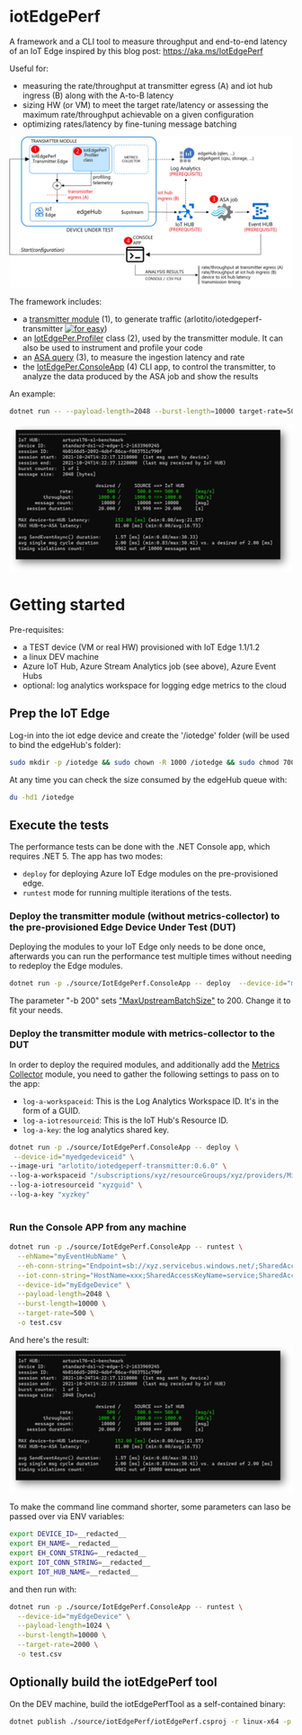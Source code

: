 # iotEdgePerf
A framework and a CLI tool to measure throughput and end-to-end latency of an IoT Edge inspired by this blog post: https://aka.ms/IotEdgePerf 

Useful for:
* measuring the rate/throughput at transmitter egress (A) and iot hub ingress (B) along with the A-to-B latency
* sizing HW (or VM) to meet the target rate/latency or assessing the maximum rate/throughput achievable on a given configuration
* optimizing rates/latency by fine-tuning message batching

![](./images/architecture.png)

The framework includes:

* a [transmitter module](source/IotEdgePerf.Transmitter.Edge/) (1), to generate traffic 
  (arlotito/iotedgeperf-transmitter [![for easy](https://img.shields.io/docker/v/arlotito/iotedgeperf-transmitter)](https://hub.docker.com/repository/docker/arlotito/iotedgeperf-transmitter))
* an [IotEdgePer.Profiler](source/IotEdgePerf.Profiler/) class (2), used by the transmitter module. It can also be used to instrument and profile your code
* an [ASA query](./asa/) (3), to measure the ingestion latency and rate
* the [IotEdgePer.ConsoleApp](source/IotEdgePerf.ConsoleApp/) (4) CLI app, to control the transmitter, to analyze the data produced by the ASA job and show the results

An example:
```bash
dotnet run -- --payload-length=2048 --burst-length=10000 target-rate=500
```
![](/images/simple-example.png)

# Getting started
Pre-requisites:
* a TEST device (VM or real HW) provisioned with IoT Edge 1.1/1.2
* a linux DEV machine 
* Azure IoT Hub, Azure Stream Analytics job (see above), Azure Event Hubs
* optional: log analytics workspace for logging edge metrics to the cloud

## Prep the IoT Edge
Log-in into the iot edge device and create the '/iotedge' folder (will be used to bind the edgeHub's folder): 
```bash
sudo mkdir -p /iotedge && sudo chown -R 1000 /iotedge && sudo chmod 700 /iotedge
```
At any time you can check the size consumed by the edgeHub queue with:
```bash
du -hd1 /iotedge
```

## Execute the tests

The performance tests can be done with the .NET Console app, which requires .NET 5.
The app has two modes:
- `deploy` for deploying Azure IoT Edge modules on the pre-provisioned edge.
- `runtest` mode for running multiple iterations of the tests.

### Deploy the transmitter module (without metrics-collector) to the pre-provisioned Edge Device Under Test (DUT)
Deploying the modules to your IoT Edge only needs to be done once, afterwards you can run the performance test multiple times without needing to redeploy the Edge modules.

```bash
dotnet run -p ./source/IotEdgePerf.ConsoleApp -- deploy  --device-id="myedgedeviceid" --image-uri "arlotito/iotedgeperf-transmitter:0.6.0" -b 200
```

The parameter "-b 200" sets ["MaxUpstreamBatchSize"](https://github.com/Azure/iotedge/blob/master/doc/EnvironmentVariables.md) to 200. 
Change it to fit your needs.

### Deploy the transmitter module with metrics-collector to the DUT
In order to deploy the required modules, and additionally add the [Metrics Collector](https://docs.microsoft.com/en-us/azure/iot-edge/how-to-collect-and-transport-metrics?view=iotedge-2020-11&tabs=iothub#metrics-collector-module) module, you need to gather the following settings to pass on to the app:
- `log-a-workspaceid`: This is the Log Analytics Workspace ID. It's in the form of a GUID.
- `log-a-iotresourceid`: This is the IoT Hub's Resource ID.
- `log-a-key`: the log analytics shared key.

```bash
dotnet run -p ./source/IotEdgePerf.ConsoleApp -- deploy \
 --device-id="myedgedeviceid" \
--image-uri "arlotito/iotedgeperf-transmitter:0.6.0" \
--log-a-workspaceid "/subscriptions/xyz/resourceGroups/xyz/providers/Microsoft.Devices/IotHubs/xyz" \
--log-a-iotresourceid "xyzguid" \
--log-a-key "xyzkey"
                                   
```

### Run the Console APP from any machine 

```bash
dotnet run -p ./source/IotEdgePerf.ConsoleApp -- runtest \
  --ehName="myEventHubName" \
  --eh-conn-string="Endpoint=sb://xyz.servicebus.windows.net/;SharedAccessKeyName=RootManageSharedAccessKey;SharedAccessKey=xxx" \
  --iot-conn-string="HostName=xxx;SharedAccessKeyName=service;SharedAccessKey=xxx" \
  --device-id="myEdgeDevice" \
  --payload-length=2048 \
  --burst-length=10000 \
  --target-rate=500 \
  -o test.csv
```

And here's the result:
![screnshot of the CLI output](./images/simple-example.png)

To make the command line command shorter, some parameters can laso be passed over via ENV variables:
```bash
export DEVICE_ID=__redacted__
export EH_NAME=__redacted__
export EH_CONN_STRING=__redacted__
export IOT_CONN_STRING=__redacted__
export IOT_HUB_NAME=__redacted__
```
and then run with:
```bash
dotnet run -p ./source/IotEdgePerf.ConsoleApp -- runtest \
  --device-id="myEdgeDevice" \
  --payload-length=1024 \
  --burst-length=10000 \
  --target-rate=2000 \
  -o test.csv
```

## Optionally build the iotEdgePerf tool
On the DEV machine, build the iotEdgePerfTool as a self-contained binary:
```bash
dotnet publish ./source/iotEdgePerf/iotEdgePerf.csproj -r linux-x64 -p:PublishSingleFile=true --configuration Release -o .
```





